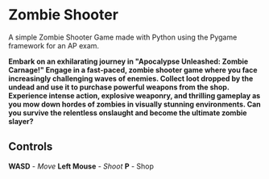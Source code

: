 # Zombie Shooter
A simple Zombie Shooter Game made with Python using the Pygame framework for an AP exam.

**Embark on an exhilarating journey in "Apocalypse Unleashed: Zombie Carnage!" Engage in a fast-paced, zombie shooter game where you face increasingly challenging waves of enemies. Collect loot dropped by the undead and use it to purchase powerful weapons from the shop. Experience intense action, explosive weaponry, and thrilling gameplay as you mow down hordes of zombies in visually stunning environments. Can you survive the relentless onslaught and become the ultimate zombie slayer?**

## Controls
**WASD** - *Move*
**Left Mouse** - *Shoot*
**P** - Shop
